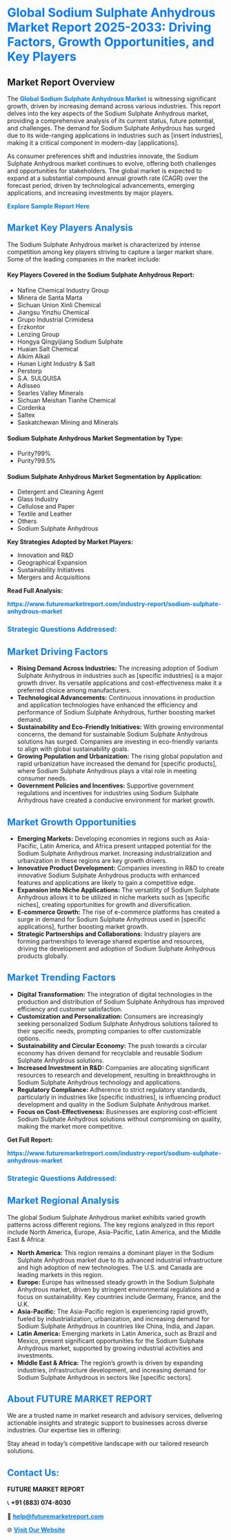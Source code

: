 <h1 style="color: #007BFF;">Global Sodium Sulphate Anhydrous Market Report 2025-2033: Driving Factors, Growth Opportunities, and Key Players</h1>

<section id="overview">
<h2>Market Report Overview</h2>
<p>The <a href="https://www.futuremarketreport.com/industry-report/sodium-sulphate-anhydrous-market" style="color: #007BFF; text-decoration: none;"><strong>Global Sodium Sulphate Anhydrous Market</strong></a> is witnessing significant growth, driven by increasing demand across various industries. This report delves into the key aspects of the Sodium Sulphate Anhydrous market, providing a comprehensive analysis of its current status, future potential, and challenges. The demand for Sodium Sulphate Anhydrous has surged due to its wide-ranging applications in industries such as [insert industries], making it a critical component in modern-day [applications].</p>
<p>As consumer preferences shift and industries innovate, the Sodium Sulphate Anhydrous market continues to evolve, offering both challenges and opportunities for stakeholders. The global market is expected to expand at a substantial compound annual growth rate (CAGR) over the forecast period, driven by technological advancements, emerging applications, and increasing investments by major players.</p>
</section>

<section id="overview">
<p><a href="https://www.futuremarketreport.com/request-sample/reportId=112323" style="color: #007BFF; text-decoration: none;"><strong>Explore Sample Report Here</strong></a></p>
</section>

<section id="key-players">
<h2 style="color: #007BFF;">Market Key Players Analysis</h2>
<p>The Sodium Sulphate Anhydrous market is characterized by intense competition among key players striving to capture a larger market share. Some of the leading companies in the market include:</p>
<h4>Key Players Covered in the Sodium Sulphate Anhydrous Report:</h4>
<ul><li>Nafine Chemical Industry Group</li><li>Minera de Santa Marta</li><li>Sichuan Union Xinli Chemical</li><li>Jiangsu Yinzhu Chemical</li><li>Grupo Industrial Crimidesa</li><li>Erzkontor</li><li>Lenzing Group</li><li>Hongya Qingyijiang Sodium Sulphate</li><li>Huaian Salt Chemical</li><li>Alkim Alkali</li><li>Hunan Light Industry &amp; Salt</li><li>Perstorp</li><li>S.A. SULQUISA</li><li>Adisseo</li><li>Searles Valley Minerals</li><li>Sichuan Meishan Tianhe Chemical</li><li>Cordenka</li><li>Saltex</li><li>Saskatchewan Mining and Minerals</li></ul>
<h4>Sodium Sulphate Anhydrous Market Segmentation by Type:</h4>
<ul><li>Purity?99%</li><li>Purity?99.5%</li></ul>

<h4>Sodium Sulphate Anhydrous Market Segmentation by Application:</h4>
<ul><li>Detergent and Cleaning Agent</li><li>Glass Industry</li><li>Cellulose and Paper</li><li>Textile and Leather</li><li>Others</li><li>Sodium Sulphate Anhydrous</li></ul>
<p><strong>Key Strategies Adopted by Market Players:</strong></p>
<ul>
<li>Innovation and R&D</li>
<li>Geographical Expansion</li>
<li>Sustainability Initiatives</li>
<li>Mergers and Acquisitions</li>
</ul>
</section>

<section>
<p><strong>Read Full Analysis: </strong></p><a href="https://www.futuremarketreport.com/industry-report/sodium-sulphate-anhydrous-market" style="color: #007BFF; text-decoration: none;"><strong>https://www.futuremarketreport.com/industry-report/sodium-sulphate-anhydrous-market</strong></a>
<h3 style="color: #007BFF;">Strategic Questions Addressed:</h3>
</section>

<section id="driving-factors">
<h2 style="color: #007BFF;">Market Driving Factors</h2>
<ul>
<li><strong>Rising Demand Across Industries:</strong> The increasing adoption of Sodium Sulphate Anhydrous in industries such as [specific industries] is a major growth driver. Its versatile applications and cost-effectiveness make it a preferred choice among manufacturers.</li>
<li><strong>Technological Advancements:</strong> Continuous innovations in production and application technologies have enhanced the efficiency and performance of Sodium Sulphate Anhydrous, further boosting market demand.</li>
<li><strong>Sustainability and Eco-Friendly Initiatives:</strong> With growing environmental concerns, the demand for sustainable Sodium Sulphate Anhydrous solutions has surged. Companies are investing in eco-friendly variants to align with global sustainability goals.</li>
<li><strong>Growing Population and Urbanization:</strong> The rising global population and rapid urbanization have increased the demand for [specific products], where Sodium Sulphate Anhydrous plays a vital role in meeting consumer needs.</li>
<li><strong>Government Policies and Incentives:</strong> Supportive government regulations and incentives for industries using Sodium Sulphate Anhydrous have created a conducive environment for market growth.</li>
</ul>
</section>

<section id="growth-opportunities">
<h2 style="color: #007BFF;">Market Growth Opportunities</h2>
<ul>
<li><strong>Emerging Markets:</strong> Developing economies in regions such as Asia-Pacific, Latin America, and Africa present untapped potential for the Sodium Sulphate Anhydrous market. Increasing industrialization and urbanization in these regions are key growth drivers.</li>
<li><strong>Innovative Product Development:</strong> Companies investing in R&D to create innovative Sodium Sulphate Anhydrous products with enhanced features and applications are likely to gain a competitive edge.</li>
<li><strong>Expansion into Niche Applications:</strong> The versatility of Sodium Sulphate Anhydrous allows it to be utilized in niche markets such as [specific niches], creating opportunities for growth and diversification.</li>
<li><strong>E-commerce Growth:</strong> The rise of e-commerce platforms has created a surge in demand for Sodium Sulphate Anhydrous used in [specific applications], further boosting market growth.</li>
<li><strong>Strategic Partnerships and Collaborations:</strong> Industry players are forming partnerships to leverage shared expertise and resources, driving the development and adoption of Sodium Sulphate Anhydrous products globally.</li>
</ul>
</section>

<section id="trending-factors">
<h2 style="color: #007BFF;">Market Trending Factors</h2>
<ul>
<li><strong>Digital Transformation:</strong> The integration of digital technologies in the production and distribution of Sodium Sulphate Anhydrous has improved efficiency and customer satisfaction.</li>
<li><strong>Customization and Personalization:</strong> Consumers are increasingly seeking personalized Sodium Sulphate Anhydrous solutions tailored to their specific needs, prompting companies to offer customizable options.</li>
<li><strong>Sustainability and Circular Economy:</strong> The push towards a circular economy has driven demand for recyclable and reusable Sodium Sulphate Anhydrous solutions.</li>
<li><strong>Increased Investment in R&D:</strong> Companies are allocating significant resources to research and development, resulting in breakthroughs in Sodium Sulphate Anhydrous technology and applications.</li>
<li><strong>Regulatory Compliance:</strong> Adherence to strict regulatory standards, particularly in industries like [specific industries], is influencing product development and quality in the Sodium Sulphate Anhydrous market.</li>
<li><strong>Focus on Cost-Effectiveness:</strong> Businesses are exploring cost-efficient Sodium Sulphate Anhydrous solutions without compromising on quality, making the market more competitive.</li>
</ul>
</section>

<section>
<p><strong>Get Full Report: </strong></p><a href="https://www.futuremarketreport.com/industry-report/sodium-sulphate-anhydrous-market" style="color: #007BFF; text-decoration: none;"><strong>https://www.futuremarketreport.com/industry-report/sodium-sulphate-anhydrous-market</strong></a>
<h3 style="color: #007BFF;">Strategic Questions Addressed:</h3>
</section>


<section id="regional-analysis">
<h2 style="color: #007BFF;">Market Regional Analysis</h2>
<p>The global Sodium Sulphate Anhydrous market exhibits varied growth patterns across different regions. The key regions analyzed in this report include North America, Europe, Asia-Pacific, Latin America, and the Middle East & Africa:</p>
<ul>
<li><strong>North America:</strong> This region remains a dominant player in the Sodium Sulphate Anhydrous market due to its advanced industrial infrastructure and high adoption of new technologies. The U.S. and Canada are leading markets in this region.</li>
<li><strong>Europe:</strong> Europe has witnessed steady growth in the Sodium Sulphate Anhydrous market, driven by stringent environmental regulations and a focus on sustainability. Key countries include Germany, France, and the U.K.</li>
<li><strong>Asia-Pacific:</strong> The Asia-Pacific region is experiencing rapid growth, fueled by industrialization, urbanization, and increasing demand for Sodium Sulphate Anhydrous in countries like China, India, and Japan.</li>
<li><strong>Latin America:</strong> Emerging markets in Latin America, such as Brazil and Mexico, present significant opportunities for the Sodium Sulphate Anhydrous market, supported by growing industrial activities and investments.</li>
<li><strong>Middle East & Africa:</strong> The region’s growth is driven by expanding industries, infrastructure development, and increasing demand for Sodium Sulphate Anhydrous in sectors like [specific sectors].</li>
</ul>
</section>

<footer>
<h2 style="color: #007BFF;">About FUTURE MARKET REPORT</h2>
<p>We are a trusted name in market research and advisory services, delivering actionable insights and strategic support to businesses across diverse industries. Our expertise lies in offering:</p>

<p>Stay ahead in today’s competitive landscape with our tailored research solutions.</p>

<h2 style="color: #007BFF;">Contact Us:</h2>
<p><strong>FUTURE MARKET REPORT</strong></p>
<p>📞 <strong>+91 (883) 074-8030</strong></p>
<p>📧 <strong><a href="mailto:help@futuremarketreport.com" style="color: #007BFF;">help@futuremarketreport.com</a></strong></p>
<p>🌐 <strong><a href="https://www.futuremarketreport.com/" style="color: #007BFF;">Visit Our Website</a></strong></p>
</footer>